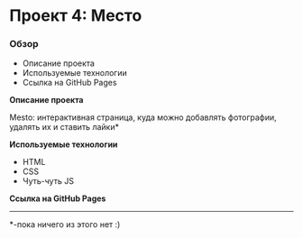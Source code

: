 # Проект 4: Место

### Обзор

* Описание проекта
* Используемые технологии
* Ссылка на GitHub Pages

**Описание проекта**

Mesto: интерактивная страница, куда можно добавлять фотографии, удалять их и ставить лайки*

**Используемые технологии**

- HTML
- CSS
- Чуть-чуть JS

**Ссылка на GitHub Pages**




---
*-пока ничего из этого нет :)
